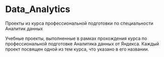 # Data_Analytics
Проекты из курса профессиональной подготовки по специальности Аналитик данных

Учебные проекты, выполненные в рамках прохождения курса по профессиональной подготовке Аналитика данных от Яндекса.
Каждый проект посвящен одной из тем курса, что указано в его названии.
